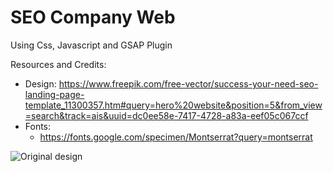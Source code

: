 # SEO Company Web
Using Css, Javascript and GSAP Plugin

Resources and Credits:

* Design: https://www.freepik.com/free-vector/success-your-need-seo-landing-page-template_11300357.htm#query=hero%20website&position=5&from_view=search&track=ais&uuid=dc0ee58e-7417-4728-a83a-eef05c067ccf
* Fonts:
  * https://fonts.google.com/specimen/Montserrat?query=montserrat

![Original design](https://img.freepik.com/free-vector/success-your-need-seo-landing-page-template_23-2148767982.jpg?w=740&t=st=1708671436~exp=1708672036~hmac=e1c530c44320851a8d9e0cbb47c2856464d1e68b4ecaad0f24fbd028afde58c7)

